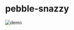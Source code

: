 # pebble-snazzy

![demo](https://user-images.githubusercontent.com/1206676/163713619-098f1b01-4739-4965-8737-aec0901d3130.jpg)

